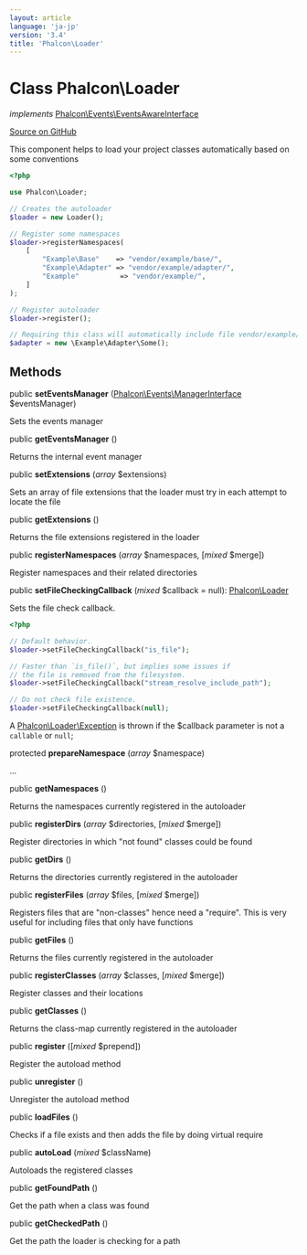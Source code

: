 ```yaml
---
layout: article
language: 'ja-jp'
version: '3.4'
title: 'Phalcon\Loader'
---
```


# Class **Phalcon\Loader**

*implements* [Phalcon\Events\EventsAwareInterface](/3.4/en/api/Phalcon_Events_EventsAwareInterface)

<a href="https://github.com/phalcon/cphalcon/tree/v3.4.0/phalcon/loader.zep" class="btn btn-default btn-sm">Source on GitHub</a>

This component helps to load your project classes automatically based on some conventions

```php
<?php

use Phalcon\Loader;

// Creates the autoloader
$loader = new Loader();

// Register some namespaces
$loader->registerNamespaces(
    [
        "Example\Base"    => "vendor/example/base/",
        "Example\Adapter" => "vendor/example/adapter/",
        "Example"          => "vendor/example/",
    ]
);

// Register autoloader
$loader->register();

// Requiring this class will automatically include file vendor/example/adapter/Some.php
$adapter = new \Example\Adapter\Some();

```

## Methods

public **setEventsManager** ([Phalcon\Events\ManagerInterface](/3.4/en/api/Phalcon_Events_ManagerInterface) $eventsManager)

Sets the events manager

public **getEventsManager** ()

Returns the internal event manager

public **setExtensions** (*array* $extensions)

Sets an array of file extensions that the loader must try in each attempt to locate the file

public **getExtensions** ()

Returns the file extensions registered in the loader

public **registerNamespaces** (*array* $namespaces, [*mixed* $merge])

Register namespaces and their related directories

public **setFileCheckingCallback** (*mixed* $callback = null): [Phalcon\Loader](/3.4/en/api/Phalcon_Loader)

Sets the file check callback.

```php
<?php

// Default behavior.
$loader->setFileCheckingCallback("is_file");

// Faster than `is_file()`, but implies some issues if
// the file is removed from the filesystem.
$loader->setFileCheckingCallback("stream_resolve_include_path");

// Do not check file existence.
$loader->setFileCheckingCallback(null);
```

A [Phalcon\Loader\Exception](/3.4/en/api/Phalcon_Loader_Exception) is thrown if the $callback parameter is not a `callable` or `null`;

protected **prepareNamespace** (*array* $namespace)

...

public **getNamespaces** ()

Returns the namespaces currently registered in the autoloader

public **registerDirs** (*array* $directories, [*mixed* $merge])

Register directories in which "not found" classes could be found

public **getDirs** ()

Returns the directories currently registered in the autoloader

public **registerFiles** (*array* $files, [*mixed* $merge])

Registers files that are "non-classes" hence need a "require". This is very useful for including files that only have functions

public **getFiles** ()

Returns the files currently registered in the autoloader

public **registerClasses** (*array* $classes, [*mixed* $merge])

Register classes and their locations

public **getClasses** ()

Returns the class-map currently registered in the autoloader

public **register** ([*mixed* $prepend])

Register the autoload method

public **unregister** ()

Unregister the autoload method

public **loadFiles** ()

Checks if a file exists and then adds the file by doing virtual require

public **autoLoad** (*mixed* $className)

Autoloads the registered classes

public **getFoundPath** ()

Get the path when a class was found

public **getCheckedPath** ()

Get the path the loader is checking for a path